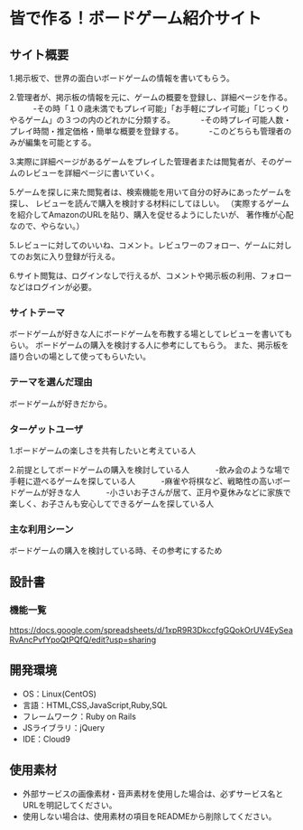 # 皆で作る！ボードゲーム紹介サイト

## サイト概要

1.掲示板で、世界の面白いボードゲームの情報を書いてもらう。

2.管理者が、掲示板の情報を元に、ゲームの概要を登録し、詳細ページを作る。
　　　-その時「１０歳未満でもプレイ可能」「お手軽にプレイ可能」「じっくりやるゲーム」の３つの内のどれかに分類する。
　　　-その時プレイ可能人数・プレイ時間・推定価格・簡単な概要を登録する。
　　　-このどちらも管理者のみが編集を可能とする。

3.実際に詳細ページがあるゲームをプレイした管理者または閲覧者が、そのゲームのレビューを詳細ページに書いていく。

5.ゲームを探しに来た閲覧者は、検索機能を用いて自分の好みにあったゲームを探し、  レビューを読んで購入を検討する材料にしてほしい。  （実際するゲームを紹介してAmazonのURLを貼り、購入を促せるようにしたいが、 著作権が心配なので、やらない。）

5.レビューに対してのいいね、コメント。レビュワーのフォロー、ゲームに対してのお気に入り登録が行える。

6.サイト閲覧は、ログインなしで行えるが、コメントや掲示板の利用、フォローなどはログインが必要。

### サイトテーマ
ボードゲームが好きな人にボードゲームを布教する場としてレビューを書いてもらい。  ボードゲームの購入を検討する人に参考にしてもらう。
また、掲示板を語り合いの場として使ってもらいたい。

### テーマを選んだ理由
ボードゲームが好きだから。

### ターゲットユーザ
1.ボードゲームの楽しさを共有したいと考えている人

2.前提としてボードゲームの購入を検討している人
　　　-飲み会のような場で手軽に遊べるゲームを探している人
　　　-麻雀や将棋など、戦略性の高いボードゲームが好きな人
　　　-小さいお子さんが居て、正月や夏休みなどに家族で楽しく、お子さんも安心してできるゲームを探している人

### 主な利用シーン
ボードゲームの購入を検討している時、その参考にするため

## 設計書

### 機能一覧
https://docs.google.com/spreadsheets/d/1xpR9R3DkccfgGQokOrUV4EySeaRvAncPvfYpoQtPQfQ/edit?usp=sharing


## 開発環境
- OS：Linux(CentOS)
- 言語：HTML,CSS,JavaScript,Ruby,SQL
- フレームワーク：Ruby on Rails
- JSライブラリ：jQuery
- IDE：Cloud9

## 使用素材
- 外部サービスの画像素材・音声素材を使用した場合は、必ずサービス名とURLを明記してください。
- 使用しない場合は、使用素材の項目をREADMEから削除してください。